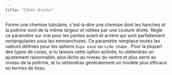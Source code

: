 ```yaml
---
title: "Côtés droits"
---
```


Forme une chemise tubulaire, c'est-à-dire une chemise dont les hanches et la poitrine sont de la même largeur et reliées par une couture droite. Règle ce paramètre sur vrai pour les parties avant et arrière qui sont parfaitement rectangulaires sous les emmanchures. Ce paramètre remplace toutes les valeurs définies pour les options `hips ease` ou `side shape` . Pour la plupart des types de corps, si tu laisses cette option activée, tu obtiendras un ajustement raisonnable, plus lâche au niveau du ventre et plus serré au niveau de la poitrine, et tu obtiendras généralement un modèle plus efficace en termes de tissu.

